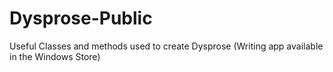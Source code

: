 # Dysprose-Public
Useful Classes and methods used to create Dysprose (Writing app available in the Windows Store)
